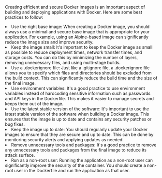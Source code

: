  Creating efficient and secure Docker images is an important aspect of building and deploying applications with Docker. Here are some best practices to follow:
<li>Use the right base image: When creating a Docker image, you should always use a minimal and secure base image that is appropriate for your application. For example, using an Alpine-based image can significantly reduce the image size and improve security.</li>
<li>Keep the image small: It's important to keep the Docker image as small as possible to reduce deployment times, network transfer times, and storage costs. You can do this by minimizing the number of layers, removing unnecessary files, and using multi-stage builds.</li>
<li>Use a .dockerignore file: Just like a .gitignore file, a .dockerignore file allows you to specify which files and directories should be excluded from the build context. This can significantly reduce the build time and the size of the final image.</li>
<li>Use environment variables: It's a good practice to use environment variables instead of hardcoding sensitive information such as passwords and API keys in the Dockerfile. This makes it easier to manage secrets and keeps them out of the image.</li>
<li>Use the latest stable version of the software: It's important to use the latest stable version of the software when building a Docker image. This ensures that the image is up to date and contains any security patches or bug fixes.</li>
<li>Keep the image up to date: You should regularly update your Docker images to ensure that they are secure and up to date. This can be done by monitoring security alerts and applying updates as needed.</li>
<li>Remove unnecessary tools and packages: It's a good practice to remove any unnecessary tools and packages from the final image to reduce its attack surface.</li>
<li>Run as a non-root user: Running the application as a non-root user can significantly improve the security of the container. You should create a non-root user in the Dockerfile and run the application as that user.</li>
